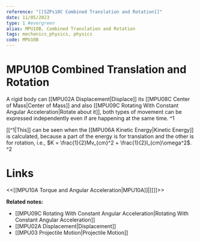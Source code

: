 ```yaml
---
reference: "[[SZPs10C Combined Translation and Rotation]]"
date: 11/05/2023
type: 1 #evergreen
alias: MPU10B, Combined Translation and Rotation
tags: mechanics_physics, physics
code: MPU10B
---
```

# MPU10B Combined Translation and Rotation

A rigid body can [[MPU02A Displacement|Displace]] its [[MPU08C Center of Mass|Center of Mass]] and also [[MPU09C Rotating With Constant Angular Acceleration|Rotate about it]], both types of movement can be expressed independently even if are happening at the same time. ^1

[[^1|This]] can be seen when the [[MPU06A Kinetic Energy|Kinetic Energy]] is calculated, because a part of the energy is for translation and the other is for rotation, i.e., $K = \frac{1}{2}Mv_{cm}^2 + \frac{1}{2}I_{cm}\omega^2$. ^2

# Links
<<[[MPU10A Torque and Angular Acceleration|MPU10A]]|[[]]>>

**Related notes:**
- [[MPU09C Rotating With Constant Angular Acceleration|Rotating With Constant Angular Acceleration]]
- [[MPU02A Displacement|Displacement]]
- [[MPU03 Projectile Motion|Projectile Motion]]